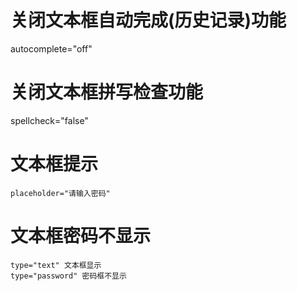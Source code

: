 # 关闭文本框自动完成(历史记录)功能

autocomplete="off"

# 关闭文本框拼写检查功能

spellcheck="false"

# 文本框提示

```
placeholder="请输入密码"
```

# 文本框密码不显示

```
type="text" 文本框显示
type="password" 密码框不显示
```